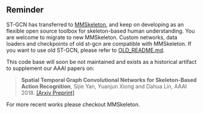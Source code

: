 ## Reminder

ST-GCN has transferred to [MMSkeleton](https://github.com/open-mmlab/mmskeleton),
and keep on developing as an flexible open source toolbox for skeleton-based human understanding.
You are welcome to migrate to new MMSkeleton.
Custom networks, data loaders and checkpoints of old st-gcn are compatible with MMSkeleton.
If you want to use old ST-GCN, please refer to [OLD_README.md](./OLD_README.md).

This code base will soon be not maintained and exists as a historical artifact to supplement our AAAI papers on:

> **Spatial Temporal Graph Convolutional Networks for Skeleton-Based Action Recognition**, Sijie Yan, Yuanjun Xiong and Dahua Lin, AAAI 2018. [[Arxiv Preprint]](https://arxiv.org/abs/1801.07455)

For more recent works please checkout MMSkeleton.
  

